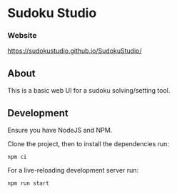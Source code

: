 # Sudoku Studio

### Website
https://sudokustudio.github.io/SudokuStudio/

## About

This is a basic web UI for a sudoku solving/setting tool.

## Development

Ensure you have NodeJS and NPM.

Clone the project, then to install the dependencies run:
```
npm ci
```

For a live-reloading development server run:
```
npm run start
```
